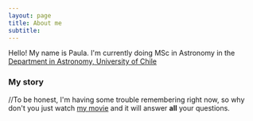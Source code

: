 ```yaml
---
layout: page
title: About me
subtitle: 
---
```


Hello! My name is Paula. I'm currently doing MSc in Astronomy in the [Department in Astronomy, University of Chile](https://www.das.uchile.cl)
### My story

//To be honest, I'm having some trouble remembering right now, so why don't you just watch [my movie](https://en.wikipedia.org/wiki/The_Princess_Bride_%28film%29) and it will answer **all** your questions.
